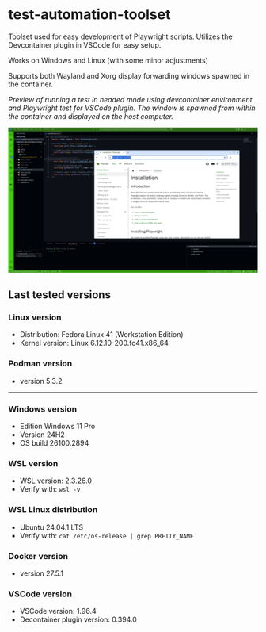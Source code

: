 # test-automation-toolset

Toolset used for easy development of Playwright scripts. Utilizes the Devcontainer plugin in VSCode for easy setup.

Works on Windows and Linux (with some minor adjustments)

Supports both Wayland and Xorg display forwarding windows spawned in the container.

_Preview of running a test in headed mode using devcontainer environment and Playwright test for VSCode plugin. The window is spawned from within the container and displayed on the host computer._

![preview](./docs/images/preview.png)

## Last tested versions

### Linux version

- Distribution: Fedora Linux 41 (Workstation Edition)
- Kernel version: Linux 6.12.10-200.fc41.x86_64

### Podman version

- version 5.3.2

---

### Windows version

- Edition Windows 11 Pro
- Version 24H2
- OS build 26100.2894

### WSL version

- WSL version: 2.3.26.0
- Verify with: `wsl -v`

### WSL Linux distribution

- Ubuntu 24.04.1 LTS
- Verify with: `cat /etc/os-release | grep PRETTY_NAME`

### Docker version

- version 27.5.1

### VSCode version

- VSCode version: 1.96.4
- Decontainer plugin version: 0.394.0
